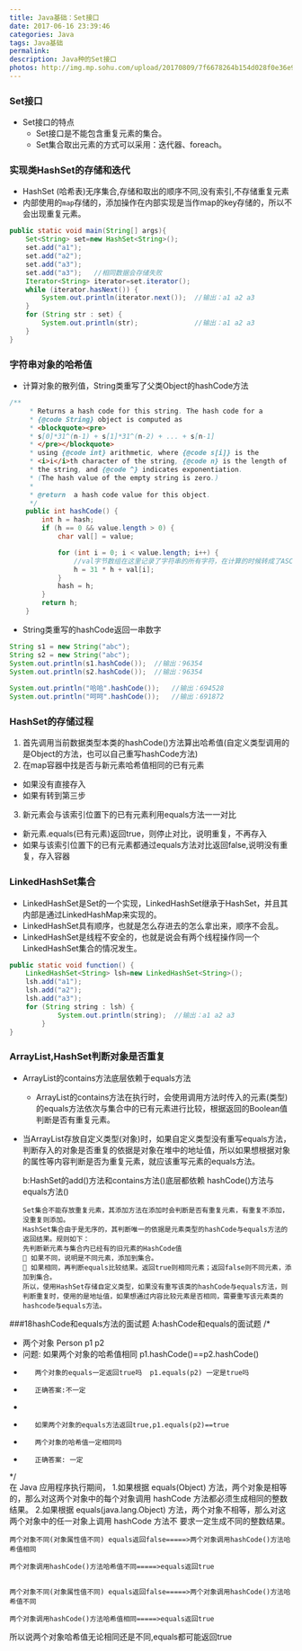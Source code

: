 ```yaml
---
title: Java基础：Set接口
date: 2017-06-16 23:39:46
categories: Java
tags: Java基础
permalink:
description: Java种的Set接口
photos: http://img.mp.sohu.com/upload/20170809/7f6678264b154d028f0e36e9159c8e9a.png
---
```

### Set接口
- Set接口的特点
    - Set接口是不能包含重复元素的集合。
    - Set集合取出元素的方式可以采用：迭代器、foreach。

### 实现类HashSet的存储和迭代
- HashSet (哈希表)无序集合,存储和取出的顺序不同,没有索引,不存储重复元素
- 内部使用的`map`存储的，添加操作在内部实现是当作map的key存储的，所以不会出现重复元素。
```java
public static void main(String[] args){
	Set<String> set=new HashSet<String>();
	set.add("a1");
	set.add("a2");
	set.add("a3");
	set.add("a3");   //相同数据会存储失败
	Iterator<String> iterator=set.iterator();
	while (iterator.hasNext()) {
		System.out.println(iterator.next());  //输出：a1 a2 a3
	}
    for (String str : set) {
		System.out.println(str);              //输出：a1 a2 a3
	}
}
```


### 字符串对象的哈希值
- 计算对象的散列值，String类重写了父类Object的hashCode方法
```java
/**
     * Returns a hash code for this string. The hash code for a
     * {@code String} object is computed as
     * <blockquote><pre>
     * s[0]*31^(n-1) + s[1]*31^(n-2) + ... + s[n-1]
     * </pre></blockquote>
     * using {@code int} arithmetic, where {@code s[i]} is the
     * <i>i</i>th character of the string, {@code n} is the length of
     * the string, and {@code ^} indicates exponentiation.
     * (The hash value of the empty string is zero.)
     *
     * @return  a hash code value for this object.
     */
    public int hashCode() {
        int h = hash;
        if (h == 0 && value.length > 0) {
            char val[] = value;

            for (int i = 0; i < value.length; i++) {
                //val字节数组在这里记录了字符串的所有字符，在计算的时候转成了ASCII码参与运算。
                h = 31 * h + val[i];  
            }
            hash = h;
        }
        return h;
    }
```
- String类重写的hashCode返回一串数字
```java
String s1 = new String("abc");
String s2 = new String("abc");
System.out.println(s1.hashCode());  //输出：96354
System.out.println(s2.hashCode());  //输出：96354
        
System.out.println("哈哈".hashCode());   //输出：694528
System.out.println("呵呵".hashCode());   //输出：691872
```


### HashSet的存储过程
1. 首先调用当前数据类型本类的hashCode()方法算出哈希值(自定义类型调用的是Object的方法，也可以自己重写hashCode方法)
2. 在map容器中找是否与新元素哈希值相同的已有元素
  - 如果没有直接存入
  - 如果有转到第三步
3. 新元素会与该索引位置下的已有元素利用equals方法一一对比
  - 新元素.equals(已有元素)返回true，则停止对比，说明重复，不再存入
  - 如果与该索引位置下的已有元素都通过equals方法对比返回false,说明没有重复，存入容器


### LinkedHashSet集合
- LinkedHashSet是Set的一个实现，LinkedHashSet继承于HashSet，并且其内部是通过LinkedHashMap来实现的。
- LinkedHashSet具有顺序，也就是怎么存进去的怎么拿出来，顺序不会乱。
- LinkedHashSet是线程不安全的，也就是说会有两个线程操作同一个LinkedHashSet集合的情况发生。
```Java
public static void function() {
    LinkedHashSet<String> lsh=new LinkedHashSet<String>();
    lsh.add("a1");
    lsh.add("a2");
    lsh.add("a3");
    for (String string : lsh) {
			System.out.println(string);  //输出：a1 a2 a3
		}
}
```

### ArrayList,HashSet判断对象是否重复
- ArrayList的contains方法底层依赖于equals方法
  - ArrayList的contains方法在执行时，会使用调用方法时传入的元素(类型)的equals方法依次与集合中的已有元素进行比较，根据返回的Boolean值判断是否有重复元素。
- 当ArrayList存放自定义类型(对象)时，如果自定义类型没有重写equals方法，判断存入的对象是否重复的依据是对象在堆中的地址值，所以如果想根据对象的属性等内容判断是否为重复元素，就应该重写元素的equals方法。
    
     b:HashSet的add()方法和contains方法()底层都依赖 hashCode()方法与equals方法()

      Set集合不能存放重复元素，其添加方法在添加时会判断是否有重复元素，有重复不添加，没重复则添加。
      HashSet集合由于是无序的，其判断唯一的依据是元素类型的hashCode与equals方法的返回结果。规则如下：
      先判断新元素与集合内已经有的旧元素的HashCode值
       如果不同，说明是不同元素，添加到集合。
       如果相同，再判断equals比较结果。返回true则相同元素；返回false则不同元素，添加到集合。
      所以，使用HashSet存储自定义类型，如果没有重写该类的hashCode与equals方法，则判断重复时，使用的是地址值，如果想通过内容比较元素是否相同，需要重写该元素类的hashcode与equals方法。


 
###18hashCode和equals方法的面试题 
 A:hashCode和equals的面试题
 /*
  *   两个对象  Person  p1 p2
  *   问题: 如果两个对象的哈希值相同 p1.hashCode()==p2.hashCode()
  *        两个对象的equals一定返回true吗  p1.equals(p2) 一定是true吗
  *        正确答案:不一定
  *        
  *        如果两个对象的equals方法返回true,p1.equals(p2)==true
  *        两个对象的哈希值一定相同吗
  *        正确答案: 一定
  */  
 在 Java 应用程序执行期间，
 1.如果根据 equals(Object) 方法，两个对象是相等的，那么对这两个对象中的每个对象调用 hashCode 方法都必须生成相同的整数结果。 
 2.如果根据 equals(java.lang.Object) 方法，两个对象不相等，那么对这两个对象中的任一对象上调用 hashCode 方法不 要求一定生成不同的整数结果。 
    
    两个对象不同(对象属性值不同) equals返回false=====>两个对象调用hashCode()方法哈希值相同
    
    两个对象调用hashCode()方法哈希值不同=====>equals返回true


    两个对象不同(对象属性值不同) equals返回false=====>两个对象调用hashCode()方法哈希值不同
    
    两个对象调用hashCode()方法哈希值相同=====>equals返回true
   
   所以说两个对象哈希值无论相同还是不同,equals都可能返回true
